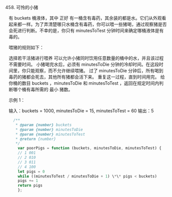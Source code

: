458. 可怜的小猪

有 buckets 桶液体，其中 正好 有一桶含有毒药，其余装的都是水。它们从外观看起来都一样。为了弄清楚哪只水桶含有毒药，你可以喂一些猪喝，通过观察猪是否会死进行判断。不幸的是，你只有 minutesToTest 分钟时间来确定哪桶液体是有毒的。

喂猪的规则如下：

选择若干活猪进行喂养
可以允许小猪同时饮用任意数量的桶中的水，并且该过程不需要时间。
小猪喝完水后，必须有 minutesToDie 分钟的冷却时间。在这段时间里，你只能观察，而不允许继续喂猪。
过了 minutesToDie 分钟后，所有喝到毒药的猪都会死去，其他所有猪都会活下来。
重复这一过程，直到时间用完。
给你桶的数目 buckets ，minutesToDie 和 minutesToTest ，返回在规定时间内判断哪个桶有毒所需的 最小 猪数。

示例 1：

输入：buckets = 1000, minutesToDie = 15, minutesToTest = 60
输出：5

```js
  /**
   * @param {number} buckets
   * @param {number} minutesToDie
   * @param {number} minutesToTest
   * @return {number}
   */
    var poorPigs = function (buckets, minutesToDie, minutesToTest) {
    // 1 001
    // 2 010
    // 3 011
    // 4 100
    let pigs = 0
    while ((minutesToTest / minutesToDie + 1) \*\* pigs < buckets)
    pigs += 1
    return pigs
    };
```

